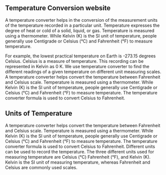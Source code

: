 ## Temperature Conversion website
A temperature converter helps in the conversion of the measurement units of the temperature recorded in a particular unit. Temperature expresses the degree of heat or cold of a solid, liquid, or gas. Temperature is measured using a thermometer. While Kelvin (K) is the SI unit of temperature, people generally use Centigrade or Celsius (°C) and Fahrenheit (°F) to measure temperature.

For example, the lowest practical temperature on Earth is -273.15 degrees Celsius. Celsius is a measure of temperature. This recording can be represented in Kelvin as 0 K. We use temperature converter to find the different readings of a given temperature on different unit measuring scales.
A temperature converter helps convert the temperature between Fahrenheit and Celsius scale. Temperature is measured using a thermometer. While Kelvin (K) is the SI unit of temperature, people generally use Centigrade or Celsius (°C) and Fahrenheit (°F) to measure temperature. The temperature converter formula is used to convert Celsius to Fahrenheit.

## Units of Temperature
A temperature converter helps convert the temperature between Fahrenheit and Celsius scale. Temperature is measured using a thermometer. While Kelvin (K) is the SI unit of temperature, people generally use Centigrade or Celsius (°C) and Fahrenheit (°F) to measure temperature. The temperature converter formula is used to convert Celsius to Fahrenheit.
Different units can be used to record the temperature. The three different units used for measuring temperature are Celsius (°C) Fahrenheit (°F),  and Kelvin (K).  Kelvin is the SI unit of measuring temperature, whereas Fahrenheit and Celsius are commonly used scales.
